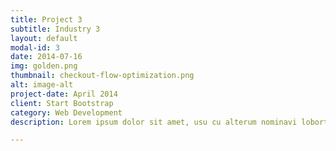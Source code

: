 ```yaml
---
title: Project 3
subtitle: Industry 3
layout: default
modal-id: 3
date: 2014-07-16
img: golden.png
thumbnail: checkout-flow-optimization.png
alt: image-alt
project-date: April 2014
client: Start Bootstrap
category: Web Development
description: Lorem ipsum dolor sit amet, usu cu alterum nominavi lobortis. At duo novum diceret. Tantas apeirian vix et, usu sanctus postulant inciderint ut, populo diceret necessitatibus in vim. Cu eum dicam feugiat noluisse.

---
```

